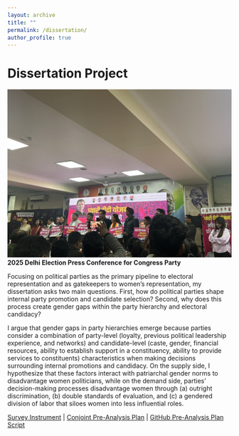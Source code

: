 ```yaml
---
layout: archive
title: ""
permalink: /dissertation/
author_profile: true
---
```


# Dissertation Project

![](images/D761F68E-A9B9-49D6-BEF7-89E4CAC517CB_1_105_c.jpeg) 
**2025 Delhi Election Press Conference for Congress Party**

Focusing on political parties as the primary pipeline to electoral representation and as gatekeepers to women’s representation, my dissertation asks two main questions. First, how do political parties shape internal party promotion and candidate selection? Second, why does this process create gender gaps within the party hierarchy and electoral candidacy? 

I argue that gender gaps in party hierarchies emerge because parties consider a combination of party-level (loyalty, previous political leadership experience, and networks) and candidate-level (caste, gender, financial resources, ability to establish support in a constituency, ability to provide services to constituents) characteristics when making decisions surrounding internal promotions and candidacy. On the supply side, I hypothesize that these factors interact with patriarchal gender norms to disadvantage women politicians, while on the demand side, parties’ decision-making processes disadvantage women through (a) outright discrimination, (b) double standards of evaluation, and (c) a gendered division of labor that siloes women into less influential roles.

[Survey Instrument](https://www.dropbox.com/scl/fi/m18hsowvjy93uq0cqtdt7/final_instrument.pdf?rlkey=ds2m2yemlibg3qy8cj9wnwonv&dl=0) | [Conjoint Pre-Analysis Plan](https://www.dropbox.com/scl/fi/x9nzkawzyv0t9f2dpc4m1/PAP_Conjoint.pdf?rlkey=6hklb7qfn63nf4t26og57kruf&st=t6a1ooia&dl=0) | [GitHub Pre-Analysis Plan Script](https://github.com/kamyayadav/dissertation/blob/main/pap/pap_conjoint.R)